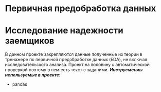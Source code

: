 # Первичная предобработка данных
# Исследование надежности заемщиков
В данном проекте закрепляются данные полученные из теории в тренажере по первичной предобработке данных (EDA),
 не включая исследовательского анализа. Проект на половину с автоматической проверкой поэтому в нем есть текст с заданими.
***Инструсмениы используемые в проекте***:
  - pandas
